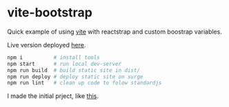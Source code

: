 # vite-bootstrap

Quick example of using [vite](https://vitejs.dev/) with reactstrap and custom boostrap variables.

Live version deployed [here](https://vite-bootstrap.surge.sh/).


```sh
npm i          # install tools
npm start      # run local dev-server
npm run build  # build static site in dist/
npm run deploy # deploy static site on surge
npm run lint   # clean up code to folow standardjs
```

I made the initial prject, like [this](https://asciinema.org/a/obRS03giA1To87sM6ufHy7g6L).